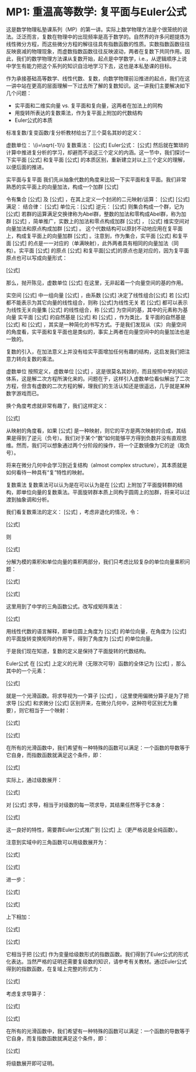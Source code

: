 # MP1: 重温高等数学: 复平面与Euler公式

这是数学物理私塾课系列（MP）的第一讲。实际上数学物理方法是个很笼统的说法。泛泛而言，复数在物理中的出现频率是高于数学的。自然界的许多问题提炼为线性微分方程，而这些微分方程的解往往具有指数函数的性质。实数指数函数往往反映衰减的物理现象，而虚数指数函数往往反映波动，两者在复数下共同作用。因此，我们的数学物理方法课从复数开始，起点是中学数学，i.e.，从逻辑顺序上说中学生有能力把这个系列的知识自洽地学习下去，这也是本私塾课的目标。

作为承接基础高等数学、线性代数、复数，向数学物理前沿推进的起点，我们在这一讲中站在更高的层面理解一下过去所了解的复数知识。这一讲我们主要解决如下几个问题：

- 实平面和二维实向量 vs. 复平面和复向量，这两者在加法上的同构
- 用旋转所表达的复数乘法，作为复平面上附加的代数结构
- Euler公式的本质

标准复数/复变函数/复分析教材给出了三个莫名其妙的定义：

虚数单位： \\(i=\sqrt{-1}\\)
复数乘法： [公式]
Euler公式： [公式]
然后就在繁琐的计算中推进复分析的学习，却避而不谈这三个定义的内涵。这一节中，我们探讨一下实平面 [公式] 和复平面 [公式] 的本质区别，重新建立对以上三个定义的理解，以便后面的推进。

实平面与复平面
我们先从抽象代数的角度来比较一下实平面和复平面。我们非常熟悉的实平面上的向量加法，构成一个加群 [公式]

令有集合 [公式] 及 [公式] ，在其上定义一个封闭的二元映射/运算：
[公式]
[公式]
满足：
结合律： [公式]
单位元：[公式]
逆元： [公式]
则集合构成一个群，记为 [公式]
若群的运算满足交换律称为Abel群，整数的加法和零构成Abel群，称为加群 [公式] ，简单推广，实数上的加法和零点构成加群 [公式] ， [公式] 维实空间对向量加法和原点构成加群 [公式] 。
这个代数结构可以原封不动地应用在复平面上，构成复平面上的向量加群 [公式] 。注意到，作为集合，实平面 [公式] 和复平面 [公式] 的点是一一对应的（单满映射），此外两者具有相同的向量加法（同构）。实平面 [公式] 的原点 [公式] 和复平面[公式]的原点也是对应的，因为复平面原点也可以写成向量形式：

[公式]

那么，抛开陈见，虚数单位 [公式] 在这里，无非起着一个向量空间的基的作用。

实空间 [公式] 中一组向量 [公式] ，由系数 [公式] 决定了线性组合[公式]
若 [公式] 都不能表示为其它向量的线性组合，则称 [公式]为线性无关
若 [公式] 都可以表示为线性无关向量集 [公式] 的线性组合，称 [公式] 为空间的基，其中的元素称为基向量
实平面 [公式] 的自然基是 [公式] 和 [公式] ，作为类比，复平面的自然基是 [公式] 和 [公式] ，其实是一种简化的书写方式。于是我们发现从（实）向量空间的角度看，实平面和复平面也是类似的，事实上两者在向量空间中的向量加法也是一致的。

复数的引入，在加法意义上并没有给实平面增加任何有趣的结构，这启发我们把注意力转向复数的乘法。

虚数单位
按照定义，虚数单位 [公式] ，这是很莫名其妙的，而且按照中学的知识体系，这是解二次方程所演化来的。问题在于，这样引入虚数单位看似解出了二次方程，但含有虚数的二次方程的解，理我们的生活认知还是很遥远，几乎就是某种数字游戏而已。

换个角度考虑就非常有趣了，我们这样定义：

[公式]

从映射的角度看，如果 [公式] 是一种映射，则它的平方是两次映射的合成，其结果是得到了逆元（负号）。我们对于某个“数”如何能够平方得到负数并没有直观思维。然而，我们可以想象通过两个分阶段的操作，将一个正数镜像为它的逆（取负号）。

将来在微分几何中会学习到近复结构（almost complex structure），其本质就是如何看待一种具有“复”特性的映射。


复数乘法
复数乘法可以认为是在可以认为是在 [公式] 上附加了平面旋转群的结构，即单位向量的复数乘法。平面旋转群本质上同构于圆周上的加群，将来可以过渡到抽象调和分析。

我们看复数乘法的定义： [公式] ，考虑非退化的情况，令：

[公式]

则

[公式]

分解为模的乘积和单位向量的乘积两部分，我们只考虑比较复杂的单位向量乘积问题：

[公式]

[公式]

这里用到了中学的三角函数公式。改写成矩阵乘法：

[公式]

用线性代数的语言解释，即单位圆上角度为 [公式] 的单位向量，在角度为 [公式] 的平面旋转变换矩阵的作用下，得到了角度为 [公式] 的单位向量。

于是我们现在知道，复数的定义是保持了平面旋转的代数结构。



Euler公式
在 [公式] 上定义的光滑（无限次可导）函数的全体记为 [公式] ，那么其中的一个元素：

[公式]

就是一个光滑函数。将求导视为一个算子 [公式] ，（这里使用偏微分算子是为了把求导 [公式] 和求微分 [公式] 区别开来，在微分几何中，这种符号区别尤为重要），则它相当于一个映射：

[公式]

[公式]

在所有的光滑函数中，我们希望有一种特殊的函数可以满足：一个函数的导数等于它自身，而指数函数就满足这个条件，即：

[公式]

实际上，通过级数展开：

[公式]

对 [公式] 求导，相当于对级数的每一项求导，其结果任然等于它本身：

[公式]

这一良好的特性，需要靠Euler公式推广到 [公式] 上（更严格说是全纯函数）。



注意到实域中的三角函数可以用级数展开为：

[公式]

[公式]

进一步：

[公式]

[公式]

上下相加：

[公式]

[公式]

它相当于把 [公式] 作为变量给级数形式的指数函数。我们得到了Euler公式的形式化表达。当然严格的证明还需要复级数的知识，请参考有关教材。通过Euler公式得到的指数函数，在复域上完整的形式为：

[公式]

考虑复求导算子：

[公式]

[公式]

在所有的光滑函数中，我们希望有一种特殊的函数可以满足：一个函数的导数等于它自身，而复指数函数就满足这个条件，即：

[公式]

将级数展开即可证明。